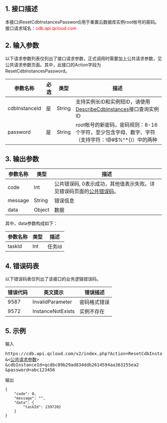 ## 1. 接口描述
本接口(ResetCdbInstancesPassword)用于重置云数据库实例root帐号的密码。
接口请求域名：<font style="color:red">cdb.api.qcloud.com</font>


## 2. 输入参数
以下请求参数列表仅列出了接口请求参数，正式调用时需要加上公共请求参数，见公共请求参数页面。其中，此接口的Action字段为ResetCdbInstancesPassword。

| 参数名称 | 必选  | 类型 | 描述 |
|---------|---------|---------|---------|
| cdbInstanceId | 是 | String | 支持实例长ID和实例短ID，请使用[DescribeCdbInstances](/doc/api/253/1266)接口查询实例ID |
| password | 是 | String | root帐号的新密码，密码规则：8-16个字符，至少包含字母、数字、字符（支持字符：!@#$%^*()）中的两种 |


## 3. 输出参数
| 参数名称 | 类型 | 描述 |
|---------|---------|---------|
| code | Int | 公共错误码, 0表示成功，其他值表示失败。详见错误码页面的<a href='https://www.qcloud.com/doc/api/372/%E9%94%99%E8%AF%AF%E7%A0%81#1.E3.80.81.E5.85.AC.E5.85.B1.E9.94.99.E8.AF.AF.E7.A0.81' title='公共错误码'>公共错误码</a>。|
| message | String | 错误信息|
| data | Object | 数据 |
其中，data参数构成如下：

| 参数名称 | 类型 | 描述 |
|---------|---------|---------|
| taskId | Int | 任务Id | 


## 4. 错误码表
以下错误码表仅列出了该接口的业务逻辑错误码。

| 错误代码 | 英文提示 | 错误描述 |
|---------|---------|---------|
| 9587 | InvalidParameter | 密码格式错误 |
| 9572 | InstanceNotExists | 实例不存在 |


## 5. 示例
输入
<pre>
https://cdb.api.qcloud.com/v2/index.php?Action=ResetCdbInstancesPassword
&<<a href="https://www.qcloud.com/doc/api/229/6976">公共请求参数</a>>
&cdbInstanceId=qcdbc89b29ad834ddb2614594aa363255ea2
&password=abc123456
</pre>

输出
```
{
    "code": 0,
    "message": "",
    "data": {
        "taskId": 2397202
    }
}

```

